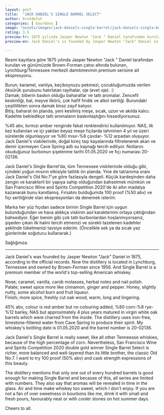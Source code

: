 ```yaml
---
layout: post
title:  "JACK DANIEL'S SINGLE BARREL SELECT"
author: brutdefut
categories: [ bourbons ]
image: "assets/images/jack-daniels-single-barrel/jack-daniels-single-barrel.jpg"
rating: 3.5
preview-tr: 1875 yılında Jasper Newton "Jack " Daniel tarafından kurulan Lynchburg/Tennessee merkezli damıtımevinin premium serisine ait ekspresyonu.    
preview-en: Jack Daniel's is founded by Jasper Newton "Jack" Daniel in 1875 and Single Barrel is a premium member of the world's top-selling American whiskey.  

---
```


Resmi kayıtlara göre 1875 yılında Jasper Newton "Jack " Daniel tarafından kurulan ve günümüzde Brown-Forman çatısı altında bulunan, Lynchburg/Tennessee merkezli damıtımevinin premium serisine ait ekspresyonu.  

Burun; karamel, vanilya, keçiboynuzu pekmezi, çocukluğumuzda verilen öksürük şurubunu hatırlatan rayihalar, oje (evet oje). :)  
Damak; biberin baskın olduğu baharatlar ve tatlı aromalar. Zencefil keskinliği, bal, meyve likörü, çok hafif fındık ve alkol sertliği. Burundaki çeşitlilikten sonra damak biraz zayıf kalıyor.  
Bitiş; baharat ön planda, yeni kesilmiş meşe, sıcak, uzun ve akılda kalıcı.  
Kadehte bekledikçe tatlı aromaların baskınlaştığını hissediyorsunuz.  

%45 abv, kırmızı amber renginde fakat renklendirici kullanılmıyor. NAS, ilk kez kullanılan ve içi yakılan beyaz meşe fıçılarda tahminen 4 yıl ve üzeri sürelerde olgunlaşıyor ve %80 mısır-%8 çavdar- %12 arpadan oluşuyor.  
Jack Daniel's viskilerinde, doğal kireç taşı kayalarında filtrelenerek akan ve demir içermeyen Cave Spring adlı su kaynağı tercih ediliyor. Notlarını okuduğunuz burbonun şişelenme tarihi 01.05.2020 ve fıçı numarası 20-02136.  

Jack Daniel's Single Barrel'da, tüm Tennessee viskilerinde olduğu gibi, içindeki yoğun mısırın etkisiyle tatlılık ön planda. Yine de tat/aroma oranı Jack Daniel's Old No:7'ye göre fazlasıyla dengeli. Küçük kardeşinden daha zengin ve karakterli bir yapıya sahip olduğundan bahsetmek mümkün ve San Francisco Wine and Spirits Competition 2020'de iki altın madalya kazanarak bunu kanıtlamış. Fırsatını bulduğumda 100 proof (%50 abv) ve fıçı sertliğinde olan ekspresyonları da denemek isterim.  

Marka her yüz fıçıdan sadece birinin Single Barrel için uygun bulunduğundan ve hava aldıkça viskinin asıl karakterinin ortaya çıktığından bahsediyor. Eğer benim gibi çok tatlı burbonlardan hoşlanmıyorsanız, şişeden çıkan ilk halini tercih etmenizi ve sürekli tazelenen kadehler şeklinde tüketmenizi tavsiye ederim. (Öncelikle sek ya da sıcak yaz günlerinde soğutucu kullanarak.)  

Sağlığınıza. 
 
-----------------------------------------------

<p id="english"></p>

Jack Daniel's was founded by Jasper Newton "Jack" Daniel in 1875, according to the official records. Now the distillery is located in Lynchburg, Tennessee and owned by Brown-Forman since 1956. And Single Barrel is a premium member of the world's top-selling American whiskey.  

Nose; caramel, vanilla, carob molasses, herbal notes and nail polish.  
Palate; sweet spice more like cinnamon, ginger and pepper. Honey, slightly nutty, some alcohol burn and fruit liqueur.  
Finish; more spice, freshly cut oak wood, warm, long and lingering.  

45% abv, colour is red amber but no colouring added, %80 corn-%8 rye- %12 barley, NAS but approximately 4 plus years matured in virgin white oak barrels which were charred from the inside. The distillery uses iron-free, limestone-filtered water from Cave Spring to produce their spirit. My whiskey's bottling date is 01.05.2020 and the barrel number is 20-02136.  

Jack Daniel's Single Barrel is really sweet, like all other Tenneesse whiskies, because of the high percentage of corn. Nevertheless, San Francisco Wine and Spirits Competition 2020 double gold winner Single Barrel Select is richer, more balanced and well-layered than its little brother, the classic Old No:7. I want to try 100 proof (50% abv) and cask strength expressions of this beauty.  

The distillery mentions that only one out of every hundred barrels is good enough for making Single Barrel and because of this, all series are limited with numbers. They also say that aromas will be revealed in time in the glass. Air and time make whiskey too sweet, which I don't enjoy. If you are not a fan of over sweetness in bourbons like me, drink it with small and fresh pours, favourably neat or with cooler stones on hot summer days.  

Cheers to all.   
  

